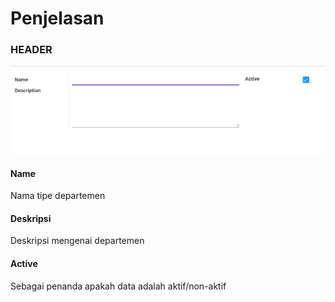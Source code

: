 # Penjelasan

### <a name="bagian-header">HEADER</a>

![](../../img/department-type/header.png)

#### <a name="field-name">Name</a>

Nama tipe departemen

#### <a name="field-description">Deskripsi</a>

Deskripsi mengenai departemen

#### <a name="field-active">Active</a>

Sebagai penanda apakah data adalah aktif/non-aktif